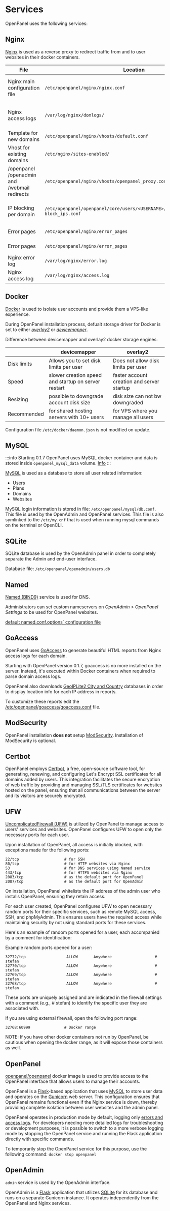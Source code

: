 # Services

OpenPanel uses the following services:

## Nginx

[Nginx](https://www.nginx.com/) is used as a reverse proxy to redirect traffic from and to user websites in their docker containers.




| File              | Location      | Description      |
|----------------------|-----------|-----------|
| Nginx main configuration file | `/etc/openpanel/nginx/nginx.conf` | This file is generated at the time of OpenPanel installation and remains unchanged during updates, allowing for the addition of custom configurations without the risk of them being overwritten by subsequent updates. |
| Nginx access logs | `/var/log/nginx/domlogs/` | This directory holds access logs of all domains. Within this folder, each domain is allocated its own file for logging purposes. For instance, the access logs for the domain *pejcic.rs* are stored in the file named `/var/log/nginx/domlogs/pejcic.rs.log`. |
| Template for new domains | `/etc/openpanel/nginx/vhosts/default.conf` | The [template](https://github.com/stefanpejcic/openpanel-configuration/blob/main/nginx/vhosts/default.conf) used for new domains: restricts access to domains that are not hosted on the server. It is recommended not to modify this file. |
| Vhost for existing domains | `/etc/nginx/sites-enabled/` | Virtual host files for each domain are situated within the `/etc/nginx/sites-enabled/` directory. For example, the virtual host file for the domain *pejcic.rs* can be found at `/etc/nginx/sites-enabled/pejcic.rs.conf`. |
| /openpanel /openadmin and /webmail redirects | `/etc/openpanel/nginx/vhosts/openpanel_proxy.conf` | [This file](https://github.com/stefanpejcic/openpanel-configuration/blob/main/nginx/vhosts/openpanel_proxy.conf) allows users to access `/webmail` and `/openpanel` from their domains. This can be changed by the Administrator from *OpenAdmin > General Settings* |
| IP blocking per domain | `/etc/openpanel/openpanel/core/users/<USERNAME>/domains/<DOMAIN_NAME>-block_ips.conf` | Each domain has a configuration file where user can block IP addresses per domain: `/etc/openpanel/openpanel/core/users/<USERNAME>/domains/<DOMAIN_NAME>-block_ips.conf`. |
| Error pages | `/etc/openpanel/nginx/error_pages` | This directory is used to store configuration and templates for [Nginx error pages](https://github.com/denysvitali/nginx-error-pages). |
| Error pages | `/etc/openpanel/nginx/error_pages` | This directory is used to store configuration and templates for [Nginx error pages](https://github.com/denysvitali/nginx-error-pages). |
| Nginx error log | `/var/log/nginx/error.log` | Default error log file for nginx service. |
| Nginx access log | `/var/log/nginx/access.log` | Default access log file for doamins that are not hosted on server. |




## Docker

[Docker](https://www.docker.com/) is used to isolate user accounts and provide them a VPS-like experience.

During OpenPanel installation process, defualt storage driver for Docker is set to either [*overlay2*](https://github.com/stefanpejcic/openpanel-configuration/blob/main/docker/overlay2/daemon.json) or [*devicemapper*](https://github.com/stefanpejcic/openpanel-configuration/blob/main/docker/devicemapper/daemon.json).

Difference between devicemapper and overlay2 docker storage engines:

|  | devicemapper  | overlay2  |
|---|---|---|
|  Disk limits | Allows you to set disk limits per user  |  Does not allow disk limits per user |
|  Speed | slower creation speed and startup on server restart  | faster account creation and server startup  |
|  Resizing | possible to downgrade account disk size  | disk size can not bw downgraded  |
|  Recommended | for shared hosting servers with 10+ users  | for VPS where you manage all users  |

Configuration file `/etc/docker/daemon.json` is not modified on update.

## MySQL

:::info
Starting 0.1.7 OpenPanel uses MySQL docker container and data is stored inside `openpanel_mysql_data` volume. [Info](https://openpanel.co/docs/changelog/0.1.7/#containerized-services)
:::

[MySQL](https://www.mysql.com/) is used as a database to store all user related information:

- Users
- Plans
- Domains
- Websites


MySQL login information is stored in file: `/etc/openpanel/mysql/db.conf`. This file is used by the OpenAdmin and OpenPanel services. This file is also symlinked to the `/etc/my.cnf` that is used when running mysql commands on the terminal or OpenCLI.

## SQLite

SQLite database is used by the OpenAdmin panel in order to completely separate the Admin and end-user interface.

Database file: `/etc/openpanel/openadmin/users.db`

## Named

[Named (BIND9)](https://www.isc.org/bind/) service is used for DNS.

Administrators can set custom nameservers on *OpenAdmin > OpenPanel Settings* to be used for OpenPanel websites.

[ default named.conf.options` configuration file](https://github.com/stefanpejcic/openpanel-configuration/blob/main/bind9/named.conf.options)


## GoAccess

OpenPanel uses [GoAccess](https://goaccess.io/) to generate beautiful HTML reports from Nginx access logs for each domain.

Starting with OpenPanel version 0.1.7, goaccess is no more installed on the server. Instead, it's executed within Docker containers when required to parse domain access logs.

OpenPanel also downloads [GeoIPLite2 City and Country](https://dev.maxmind.com/geoip/geolite2-free-geolocation-data) databases in order to display location info for each IP address in reports.

To customize these reports edit the [/etc/openpanel/goaccess/goaccess.conf](https://github.com/stefanpejcic/openpanel-configuration/blob/main/goaccess/goaccess.conf) file.

## ModSecurity

OpenPanel installation **does not** setup [ModSecurity](https://github.com/owasp-modsecurity/ModSecurity). Installation of ModSecurity is optional.

## Certbot

OpenPanel employs [Certbot](https://certbot.eff.org/), a free, open-source software tool, for generating, renewing, and configuring Let's Encrypt SSL certificates for all domains added by users. This integration facilitates the secure encryption of web traffic by providing and managing SSL/TLS certificates for websites hosted on the panel, ensuring that all communications between the server and its visitors are securely encrypted.

## UFW
[UncomplicatedFirewall (UFW)](https://wiki.ubuntu.com/UncomplicatedFirewall) is utilized by OpenPanel to manage access to users' services and websites. OpenPanel configures UFW to open only the necessary ports for each user.

Upon installation of OpenPanel, all access is initially blocked, with exceptions made for the following ports:
```
22/tcp                    # for SSH
80/tcp                    # for HTTP websites via Nginx
53                        # for DNS services using Named service
443/tcp                   # for HTTPS websites via Nginx
2083/tcp                  # as the default port for OpenPanel
2087/tcp                  # as the default port for OpenAdmin
```

On installation, OpenPanel whitelists the IP address of the admin user who installs OpenPanel, ensuring they retain access.

For each user created, OpenPanel configures UFW to open necessary random ports for their specific services, such as remote MySQL access, SSH, and phpMyAdmin. This ensures users have the required access while maintaining security by not using standard ports for these services.

Here's an example of random ports opened for a user, each accompanied by a comment for identification:

Example random ports opened for a user:
```
32772/tcp                  ALLOW       Anywhere                   # stefan
32770/tcp                  ALLOW       Anywhere                   # stefan
32769/tcp                  ALLOW       Anywhere                   # stefan
32768/tcp                  ALLOW       Anywhere                   # stefan
```

These ports are uniquely assigned and are indicated in the firewall settings with a comment (e.g., # stefan) to identify the specific user they are associated with.

If you are using external firewall, open the following port range:
```
32768:60999               # Docker range
```

NOTE: If you have other docker containers not run by OpenPanel, be cautious when opening the docker range, as it will expose those containers as well.

## OpenPanel

[openpanel/openpanel](https://hub.docker.com/r/openpanel/openpanel) docker image is used to provide access to the OpenPanel interface that allows users to manage their accounts.

OpenPanel is a [Flask](https://flask.palletsprojects.com/en/3.0.x/)-based application that uses [MySQL](#MySQL) to store user data and operates on the [Gunicorn](https://gunicorn.org/) web server. This configuration ensures that OpenPanel remains functional even if the Nginx service is down, thereby providing complete isolation between user websites and the admin panel.

OpenPanel operates in production mode by default, logging only [errors and access logs](/logs.html). For developers needing more detailed logs for troubleshooting or development purposes, it is possible to switch to a more verbose logging mode by stopping the OpenPanel service and running the Flask application directly with specific commands.

To temporarily stop the OpenPanel service for this purpose, use the following command:
`docker stop openpanel`

## OpenAdmin

`admin` service is used by the OpenAdmin interface.

OpenAdmin is a [Flask](https://flask.palletsprojects.com/en/3.0.x/) application that utilizes [SQLite](https://www.sqlite.org/) for its database and runs on a separate Gunicorn instance. It operates independently from the OpenPanel and Nginx services.


